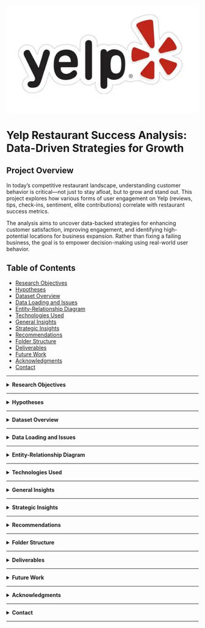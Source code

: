 <p align="center">
  <img src="assets/yelp_logo.png" alt="Yelp Logo" width="600"/>
</p>

# Yelp Restaurant Success Analysis: Data-Driven Strategies for Growth

## Project Overview

In today’s competitive restaurant landscape, understanding customer behavior is critical—not just to stay afloat, but to grow and stand out. This project explores how various forms of user engagement on Yelp (reviews, tips, check-ins, sentiment, elite contributions) correlate with restaurant success metrics. 

The analysis aims to uncover data-backed strategies for enhancing customer satisfaction, improving engagement, and identifying high-potential locations for business expansion. Rather than fixing a failing business, the goal is to empower decision-making using real-world user behavior.

## Table of Contents

- [Research Objectives](#research-objectives)
- [Hypotheses](#hypotheses)
- [Dataset Overview](#dataset-overview)
- [Data Loading and Issues](#data-loading-and-issues)
- [Entity-Relationship Diagram](#entity-relationship-diagram)
- [Technologies Used](#technologies-used)
- [General Insights](#general-insights)
- [Strategic Insights](#strategic-insights)
- [Recommendations](#recommendations)
- [Folder Structure](#folder-structure)
- [Deliverables](#deliverables)
- [Future Work](#future-work)
- [Acknowledgments](#acknowledgments)
- [Contact](#contact)

---

<details>
<summary id="research-objectives"><strong>Research Objectives</strong></summary>

- Quantify the correlation between user engagement (reviews, tips, check-ins) and restaurant ratings or review counts.
- Analyze the impact of feedback sentiment ("useful", "funny", "cool") on average star ratings and user engagement.
- Assess whether sustained engagement over time is a more reliable indicator of long-term success than short bursts of activity.

</details>

---

<details>
<summary id="hypotheses"><strong>Hypotheses</strong></summary>

- Increased user interaction leads to greater visibility and potentially better ratings.
- Feedback sentiment metrics affect review visibility and overall performance.
- Consistent engagement over time reflects higher customer satisfaction and long-term success.

</details>

---

<details>
<summary id="dataset-overview"><strong>Dataset Overview</strong></summary>

This dataset is a subset of Yelp and has information about businesses across 8 metropolitan areas in the USA and Canada. This project uses the Yelp Open Dataset, comprising five key JSON files:

- `business`: Restaurant metadata including location, star rating, categories, and review count.
- `review`: Full user reviews with star ratings, timestamps, and sentiment metrics.
- `user`: User metadata including elite status, total reviews, and fan count.
- `tip`: Short, timestamped user tips with like counts.
- `checkin`: Timestamps indicating real-world visits to a restaurant.

Sample JSON files, with limited number of rows os each table is available in the data-samples folder.
</details>

---

<details>
<summary id="data-loading-and-issues"><strong>Data Loading and Issues</strong></summary>

Due to the scale of the data, some files even reaching the size of 3.2Gb and even 5Gb,  full in-memory loading was impractical. To manage resource usage:

- Each JSON file was chunked using a custom Python script (`chunking-up-large-json-files-code.py`) to avoid crashes.
- Cleaned chunks were uploaded incrementally into a normalized SQLite3 database.
- SQL queries were used throughout the analysis to selectively retrieve relevant data subsets.

The code is available in data-load folder. 
This approach ensured system stability and data completeness.

</details>

---

<details>
<summary id="entity-relationship-diagram"><strong>Entity-Relationship Diagram</strong></summary>

The relationships between tables were established with appropriate foreign key constraints. The five main entities were modeled to reflect realistic business logic.

![Entity Relationship Diagram](assets/entity_relationship_diagram.png)

</details>

---

<details>
<summary id="technologies-used"><strong>Technologies Used</strong></summary>

| Tool               | Purpose                                      |
|--------------------|----------------------------------------------|
| Python             | Primary analysis and data transformation     |
| SQLite3            | Relational database for scalable querying    |
| Pandas, NumPy      | Data wrangling and statistical aggregation   |
| Matplotlib, Seaborn| Visual analytics and plotting                |
| Folium, Geopy      | Geospatial visualization and mapping         |
| datetime           | Time-based filtering and trend identification|
| IPython.display    | Display enhancements for notebooks           |

</details>

---

<details>
<summary><strong>General Insights</strong></summary>

**_(Click to see the data behind)_**

<details>
<summary>• Restaurants rated 4.0 stars show the highest user engagement.</summary>
<img src="visuals/highlighted_p1.png" alt="Restaurants with 4.0 Stars Engagement" width="600" />
</details>

<details>
<summary>• User activity (reviews, check-ins, tips) tends to increase with ratings, but declines for businesses rated 4.5 or 5.0.</summary>
<img src="visuals/highlighted_p1.png" alt="Engagement vs Higher Ratings" width="600" />
</details>

<details>
<summary>• Peak user activity hours are from 4 PM to 1 AM. Get sto the lowest in early morning from 6 AM to 10 AM.</summary>
<img src="visuals/highlighted_p3.png" alt="Peak Activity Hours" width="600" />
</details>

<details>
<summary>• Out of 150k businesses, 35k are open restaurants.</summary>
<img src="visuals/highlighted_p8.png" alt="Open Restaurants Overview" width="600" />
</details>

<details>
<summary>• Average star rating is 3.52 and average review count is 104.; after removing outliers, it drops to 55.</summary>
<img src="visuals/highlighted_p6.png" alt="Average Rating and Review Counts" width="600" />
</details>

<details>
<summary>• After removing outliers, average review count drops to 55.</summary>
<img src="visuals/highlighted_p7.png" alt="Average Rating and Review Counts" width="600" />
</details>

<details>
<summary>• Elite users, though fewer in number, contribute a disproportionately high number of reviews.</summary>
<img src="visuals/highlighted_p2.png" alt="Elite User Contribution" width="600" />
</details>

<details>
<summary>• Review counts alone are not a reliable indicator of overall success.</summary>
<img src="visuals/highlighted_p9.png" alt="Review Count vs Success" width="600" />
</details>

</details>


---

<details>
<summary id="strategic-insights"><strong>Strategic Insights</strong></summary>

- Businesses with more “useful”, “funny”, or “cool” reviews attract significantly higher engagement.
- Engagement metrics—reviews, check-ins, and tips—are strongly correlated.
- Top cities by success score include Philadelphia, Tampa, Tucson, and Indianapolis, based on combined metrics of rating, volume, and consistency.
- Review volume and user engagement do not necessarily correlate with perfect 5.0 ratings, suggesting saturation or selective audiences.
- Elite users significantly influence visibility and customer trust, making them important stakeholders for brand advocacy.
- Time-based analysis shows engagement peaks between November and March, identifying seasonal marketing opportunities.

</details>

---

<details>
<summary id="recommendations"><strong>Recommendations</strong></summary>

- Find ways to engage the customers who rate 5 star often, their further engagement will boost the overall rating. 
- Focus on consistent engagement strategies that foster user reviews and tips across time.
- Launch promotions and allocate staff strategically during high-engagement periods (4 PM–1 AM and November–March).
- Develop outreach programs or loyalty incentives for elite users.
- Target cities with high success scores for expansion or new store openings.
- Use detailed feedback analysis to improve service quality and customer experience.
- Encourage review formats that prompt “useful”, “funny”, and “cool” votes.
- For underperforming locations, apply localized sentiment and engagement metrics to diagnose service gaps.

</details>

---

<details>
<summary id="folder-structure"><strong>Folder Structure</strong></summary>

```bash
yelp-restaurant-analysis-sql-python-colab/
│
├── README.md
│
├── analysis/
│   └── analysis.ipynb
│
├── assets/
│   ├── yelp_logo.png
│   └── entity_relationship_diagram.png
│
├── data-load/
│   ├── chunking-up-large-json-files-code.py
│   ├── database-table-creation.ipynb
│   └── table_creation_query.sql
│
├── data-samples/
│   ├── business_sample.json
│   ├── checkin_sample.json
│   ├── review_sample.json
│   ├── tips_sample.json
│   └── user_sample.json
│
├── source/
│   └── yelp_original_dataset_url.txt
│
├── visuals/
│   ├── 35k_useful_rows.png
│   ├── avg_engagement_based_on_rating.png
│   ├── avg_review_count_with_outliers.png
│   ├── avg_review_count_without_outliers.png
│   ├── elite_vs_non_elite.png
│   ├── elite_vs_non_elite_comparison.png
│   ├── engagement_vs_rating.png
│   ├── highlighted_p1.png
│   ├── highlighted_p2.png
│   ├── highlighted_p3.png
│   ├── highlighted_p4.png
│   ├── highlighted_p5.png
│   ├── highlighted_p6.png
│   ├── highlighted_p7.png
│   ├── highlighted_p8.png
│   ├── highlighted_p9.png
│   ├── avg_engagement_based
│   ├── review_count_vs_success_score.png
│   ├── reviews_tips_vs_success.png
│   ├── seasonal_decompose.png
│   ├── seasonal_trends.png
│   ├── tip_engagement_over_time.png
│   └── tip_review_checkin_engagement.png
│
└── reports/
    ├── final_presentation.pdf
    └── final_presentation.pptx
```

</details> 

---

<details> <summary id="deliverables"><strong>Deliverables</strong></summary>

- Analysis and database creation notebooks (analysis/, data-load/)

- PowerPoint and PDF presentation (reports/)

- SQL scripts and ER diagram (data-load/, assets/)

- Saved data visualizations (visuals/)

- Sample JSON data for demonstration and table creation (data-samples/)

</details> 

---

<details> <summary id="future-work"><strong>Future Work</strong></summary>
    
- Apply natural language processing to understand review sentiment and patterns.
    

- Build predictive models to identify potential high-performing locations or user churn risks.

- Develop an interactive dashboard (e.g., using Streamlit or Power BI) for real-time business decision support.

</details> 

---

<details> <summary id="acknowledgments"><strong>Acknowledgments</strong></summary>
    
- Yelp for the open Dataset: https://business.yelp.com/data/resources/open-dataset/

- Open-source Python libraries and their contributors

</details> 

---

<details> <summary id="contact"><strong>Contact</strong></summary>
    
Rajdeep Ray

Email: rajdeepray.c48.it@gmail.com

Phone: +91 7076918307

GitHub: https://github.com/deadlineZeus

LinkedIn: https://www.linkedin.com/in/rajdeep-ray-3616501b6/

</details> 

---
